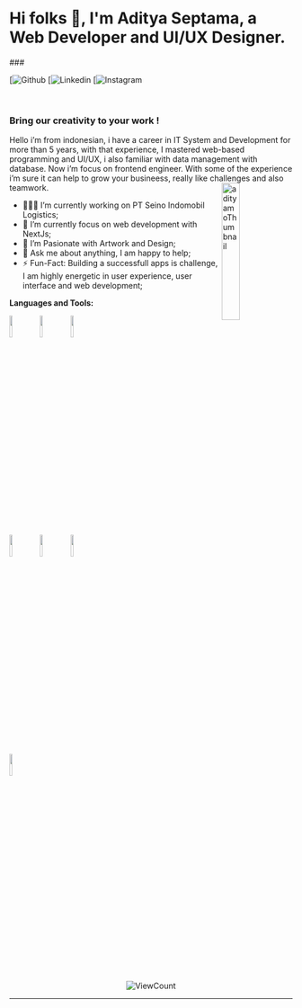 <!-- Your title -->
<h1 align="left">Hi folks 👋, I'm Aditya Septama, a Web Developer and UI/UX Designer.</h1>
### 

<!-- Your badges
You can use the website to generate badges: https://shields.io/
-->

[![Github](https://github.com/adityamo)
[![Linkedin](https://www.linkedin.com/in/aditya-septama-halim/)
[![Instagram](https://www.instagram.com/septama_dev/profilecard/?igsh=MXQ1enJwNXFpc2loOQ==)

&nbsp;

<!-- Talking about you -->
<h3 align="left">Bring our creativity to your work !</h3>
Hello i’m from indonesian, i have a career in IT System and Development for more than 5 years, with that experience, I mastered web-based programming and UI/UX, i also familiar with data management with database. Now i’m focus on frontend engineer. With some of the experience i’m sure it can help to grow your busineess, really like challenges and also teamwork.


<!-- Any image aligned to the right. Beware the width -->
<img width="25%" align="right" alt="adityamoThumbnail" src="https://tdgtogocvohbndxukcbk.supabase.co/storage/v1/object/public/focastorage/github/a3726087886_10.jpg?t=2024-12-11T14%3A16%3A43.079Z" />

- 👨🏽‍💻 I’m currently working on PT Seino Indomobil Logistics;
- 🌱 I’m currently focus on web development with NextJs; 
- 🤔 I’m Pasionate with Artwork and Design;
- 💬 Ask me about anything, I am happy to help;
- ⚡️ Fun-Fact: Building a successfull apps is challenge, I am highly energetic in user experience, user interface and web development;


**Languages and Tools:** 

<!-- Your github readme stats
You can use this api: https://github.com/anuraghazra/github-readme-stats
-->
<p>
 
  <!-- Your languages and tools. Be careful with the alignment. 
  You can use this sites to get logos: https://www.vectorlogo.zone or https://simpleicons.org/
  -->
  <code><img width="10%" src="https://www.vectorlogo.zone/logos/nextjs/nextjs-ar21.svg"></code>
  <code><img width="10%" src="https://www.vectorlogo.zone/logos/laravel/laravel-ar21.svg"></code>
  <code><img width="10%" src="https://www.vectorlogo.zone/logos/reactjs/reactjs-ar21.svg"></code>
  <br />
  <code><img width="10%" src="https://www.vectorlogo.zone/logos/php/php-horizontal.svg"></code>
  <code><img width="10%" src="https://www.vectorlogo.zone/logos/nodejs/nodejs-ar21.svg"></code>
  <code><img width="10%" src="https://www.vectorlogo.zone/logos/figma/figma-icon.svg"></code>
  <br />
  <code><img width="10%" src="https://www.vectorlogo.zone/logos/adobe_illustrator/adobe_illustrator-ar21.svg"></code>

</p>

<!-- Your hits or visitors
site: http://hits.dwyl.com or https://visitor-badge.glitch.me
Both apis are in trouble due to the number of requests, if you know any other to register visitors, great
-->
<p align="center">
  <img alt="ViewCount" src="https://views.whatilearened.today/views/github/onimur/onimur.svg" />
</p>



---

<!-- Its main projects -->

<!-- This readme was created by Murillo Comino - https://github.com/onimur -->
